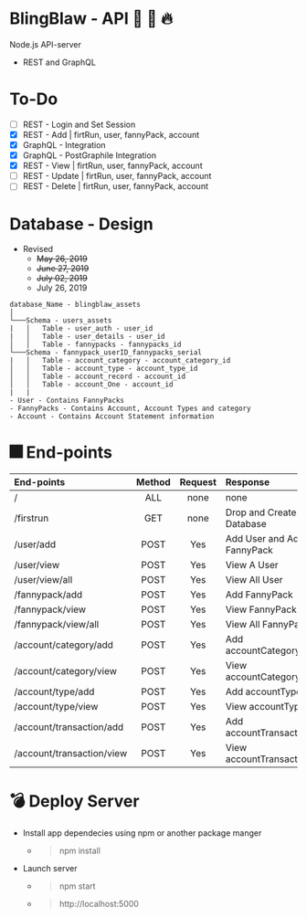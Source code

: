 # BlingBlaw - API :heartbeat: :volcano: :fire:

Node.js API-server
- REST and GraphQL

# To-Do
- [ ] REST - Login and Set Session
- [x] REST - Add | firtRun, user, fannyPack, account
- [x] GraphQL - Integration 
- [x] GraphQL - PostGraphile Integration
- [x] REST - View | firtRun, user, fannyPack, account
- [ ] REST - Update | firtRun, user, fannyPack, account
- [ ] REST - Delete | firtRun, user, fannyPack, account

# Database - Design
 - Revised
    - <s>May 26, 2019</s>
    - <s>June 27, 2019</s>
    - <s>July 02, 2019</s>
    - July 26, 2019

```
database_Name - blingblaw_assets
│
└───Schema - users_assets
|   │   Table - user_auth - user_id
|   │   Table - user_details - user_id
│   │   Table - fannypacks - fannypacks_id
└───Schema - fannypack_userID_fannypacks_serial
|   │   Table - account_category - account_category_id
│   │   Table - account_type - account_type_id
│   │   Table - account_record - account_id
│   │   Table - account_One - account_id
|   |
- User - Contains FannyPacks
- FannyPacks - Contains Account, Account Types and category
- Account - Contains Account Statement information
```

# :fireworks: End-points
| End-points                |  Method   | Request    | Response   |
|:--------------------------|:---------:|:----------:|:-----------|
| /                         | ALL       |    none    |   none     |
| /firstrun                 | GET       |    none    |   Drop and Create Database     |
| /user/add                 | POST      |    Yes     |   Add User and Add FannyPack   |
| /user/view                | POST      |    Yes     |   View A User  |
| /user/view/all            | POST      |    Yes     |   View All User   |
| /fannypack/add            | POST      |    Yes     |   Add FannyPack   |
| /fannypack/view           | POST      |    Yes     |   View FannyPack   |
| /fannypack/view/all       | POST      |    Yes     |   View All FannyPack   |
| /account/category/add     | POST      |    Yes     |   Add accountCategory   |
| /account/category/view    | POST      |    Yes     |   View accountCategory   |
| /account/type/add         | POST      |    Yes     |   Add accountType   |
| /account/type/view        | POST      |    Yes     |   View accountType   |
| /account/transaction/add  | POST      |    Yes     |   Add accountTransaction   |
| /account/transaction/view | POST      |    Yes     |   View accountTransaction   |

# :bomb: Deploy Server 
- Install app dependecies using npm or another package manger
  - > npm install
- Launch server 
  - > npm start
  - > http://localhost:5000

